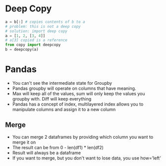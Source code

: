 # Deep Copy
```python
a = b[:] # copies contents of b to a
# problem: this is not a deep copy
# solution: import deep copy
a = [1, 2, [3, 4]]
# a[3] copied is a reference
from copy import deepcopy
b = deepcopy(a)
```

# Pandas
- You can't see the intermediate state for Groupby
- Pandas groupby will operate on columns that have meaning.
- Max will keep all of the values, sum will only keep the values you groupby with. Diff will keep everything
- Pandas has a concept of index, multilayered index allows you to manipulate columns and assign it to a new column

## Merge
- You can merge 2 dataframes by providing which column you want to merge it on
- The result can be from 0 - len(df1) * len(df2)
- Result will always be a dataframe
- If you want to merge, but you don't want to lose data, you use how='left'
